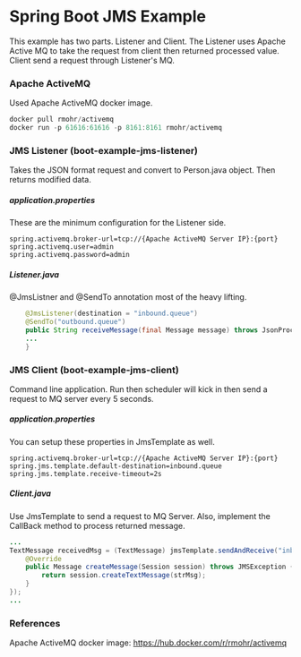 # Spring Boot JMS Example

This example has two parts. Listener and Client. The Listener uses Apache Active MQ to take the request from client then returned processed value.
Client send a request through Listener's MQ.

### Apache ActiveMQ
Used Apache ActiveMQ docker image.
```java
docker pull rmohr/activemq
docker run -p 61616:61616 -p 8161:8161 rmohr/activemq
```

### JMS Listener (boot-example-jms-listener)
Takes the JSON format request and convert to Person.java object. Then returns modified data.

##### application.properties
These are the minimum configuration for the Listener side. 
```properties
spring.activemq.broker-url=tcp://{Apache ActiveMQ Server IP}:{port}
spring.activemq.user=admin
spring.activemq.password=admin
```

##### Listener.java
@JmsListner and @SendTo annotation most of the heavy lifting.
```java
    @JmsListener(destination = "inbound.queue")
    @SendTo("outbound.queue")
    public String receiveMessage(final Message message) throws JsonProcessingException, JMSException {
    ...
    }
```


### JMS Client (boot-example-jms-client)
Command line application. Run then scheduler will kick in then send a request to MQ server every 5 seconds.

##### application.properties
You can setup these properties in JmsTemplate as well.
```properties
spring.activemq.broker-url=tcp://{Apache ActiveMQ Server IP}:{port}
spring.jms.template.default-destination=inbound.queue
spring.jms.template.receive-timeout=2s
```

##### Client.java
Use JmsTemplate to send a request to MQ Server. Also, implement the CallBack method to process returned message.
```java
...
TextMessage receivedMsg = (TextMessage) jmsTemplate.sendAndReceive("inbound.queue", new MessageCreator(){
    @Override
    public Message createMessage(Session session) throws JMSException {
        return session.createTextMessage(strMsg);
    }
});
...
```



### References
Apache ActiveMQ docker image: https://hub.docker.com/r/rmohr/activemq
